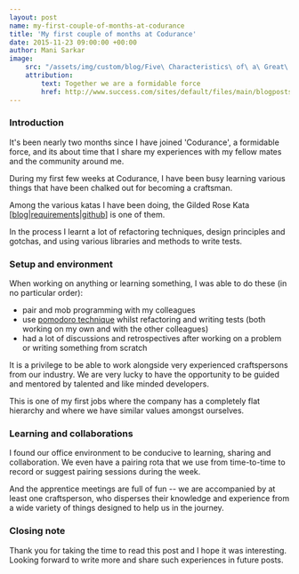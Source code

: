 ```yaml
---
layout: post
name: my-first-couple-of-months-at-codurance
title: 'My first couple of months at Codurance'
date: 2015-11-23 09:00:00 +00:00
author: Mani Sarkar
image:
    src: "/assets/img/custom/blog/Five\ Characteristics\ of\ a\ Great\ Company\ Culture.jpg"
    attribution:
        text: Together we are a formidable force
        href: http://www.success.com/sites/default/files/main/blogposts/Five%20Characteristics%20of%20a%20Great%20Company%20Culture.jpg
---
```


### Introduction

It's been nearly two months since I have joined 'Codurance', a formidable force, and its about time that I share my experiences with my fellow mates and the community around me.

During my first few weeks at Codurance, I have been busy learning various things that have been chalked out for becoming a craftsman.

Among the various katas I have been doing, the Gilded Rose Kata [[blog](http://coding-is-like-cooking.info/2013/03/writing-good-tests-for-the-gilded-rose-kata/)|[requirements](https://github.com/emilybache/GildedRose-Refactoring-Kata/tree/master/GildedRoseRequirements.txt)|[github](https://github.com/emilybache/GildedRose-Refactoring-Kata)] is one of them.

In the process I learnt a lot of refactoring techniques, design principles and gotchas, and using various libraries and methods to write tests.


### Setup and environment
When working on anything or learning something, I was able to do these (in no particular order):
- pair and mob programming with my colleagues
- use [pomodoro technique](https://en.wikipedia.org/wiki/Pomodoro_Technique) whilst refactoring and writing tests (both working on my own and with the other colleagues)
- had a lot of discussions and retrospectives after working on a problem or writing something from scratch

It is a privilege to be able to work alongside very experienced craftspersons from our industry. We are very lucky to have the opportunity to be guided and mentored by talented and like minded developers.

This is one of my first jobs where the company has a completely flat hierarchy and where we have similar values amongst ourselves.

### Learning and collaborations

I found our office environment to be conducive to learning, sharing and collaboration. We even have a pairing rota that we use from time-to-time to record or suggest pairing sessions during the week.

And the apprentice meetings are full of fun -- we are accompanied by at least one craftsperson, who disperses their knowledge and experience from a wide variety of things designed to help us in the journey.


### Closing note

Thank you for taking the time to read this post and I hope it was interesting. Looking forward to write more and share such experiences in future posts.